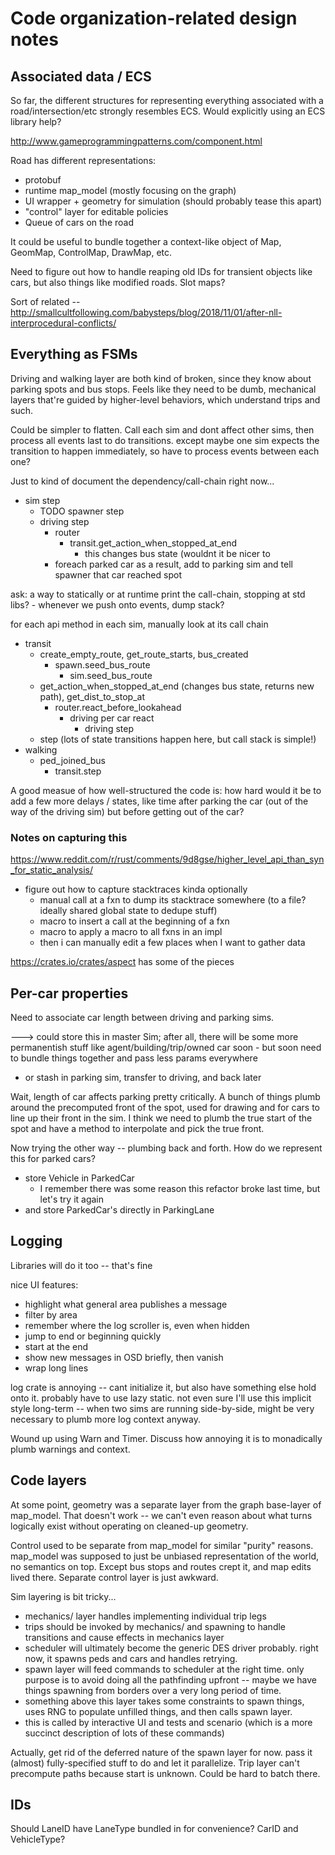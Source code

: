 # Code organization-related design notes

## Associated data / ECS

So far, the different structures for representing everything associated with a
road/intersection/etc strongly resembles ECS. Would explicitly using an ECS
library help?

http://www.gameprogrammingpatterns.com/component.html

Road has different representations:

- protobuf
- runtime map_model (mostly focusing on the graph)
- UI wrapper + geometry for simulation (should probably tease this apart)
- "control" layer for editable policies
- Queue of cars on the road

It could be useful to bundle together a context-like object of Map, GeomMap,
ControlMap, DrawMap, etc.

Need to figure out how to handle reaping old IDs for transient objects like
cars, but also things like modified roads. Slot maps?

Sort of related -- http://smallcultfollowing.com/babysteps/blog/2018/11/01/after-nll-interprocedural-conflicts/

## Everything as FSMs

Driving and walking layer are both kind of broken, since they know about
parking spots and bus stops. Feels like they need to be dumb, mechanical layers
that're guided by higher-level behaviors, which understand trips and such.

Could be simpler to flatten. Call each sim and dont affect other sims, then
process all events last to do transitions. except maybe one sim expects the
transition to happen immediately, so have to process events between each one?

Just to kind of document the dependency/call-chain right now...

- sim step
	- TODO spawner step
	- driving step
		- router
			- transit.get_action_when_stopped_at_end
				- this changes bus state (wouldnt it be nicer to 
		- foreach parked car as a result, add to parking sim and tell spawner that car reached spot


ask: a way to statically or at runtime print the call-chain, stopping at std libs?
	- whenever we push onto events, dump stack?

for each api method in each sim, manually look at its call chain

- transit
	- create_empty_route, get_route_starts, bus_created
		- spawn.seed_bus_route
			- sim.seed_bus_route
	- get_action_when_stopped_at_end (changes bus state, returns new path), get_dist_to_stop_at
		- router.react_before_lookahead
			- driving per car react
				- driving step
	- step (lots of state transitions happen here, but call stack is simple!)
- walking
	- ped_joined_bus
		- transit.step

A good measue of how well-structured the code is: how hard would it be to add a
few more delays / states, like time after parking the car (out of the way of
the driving sim) but before getting out of the car?

### Notes on capturing this

https://www.reddit.com/r/rust/comments/9d8gse/higher_level_api_than_syn_for_static_analysis/

- figure out how to capture stacktraces kinda optionally
	- manual call at a fxn to dump its stacktrace somewhere (to a file? ideally shared global state to dedupe stuff)
	- macro to insert a call at the beginning of a fxn
	- macro to apply a macro to all fxns in an impl
	- then i can manually edit a few places when I want to gather data

https://crates.io/crates/aspect has some of the pieces

## Per-car properties

Need to associate car length between driving and parking sims.

---> could store this in master Sim; after all, there will be some more permanentish stuff like agent/building/trip/owned car soon
	- but soon need to bundle things together and pass less params everywhere
- or stash in parking sim, transfer to driving, and back later

Wait, length of car affects parking pretty critically. A bunch of things plumb
around the precomputed front of the spot, used for drawing and for cars to line
up their front in the sim. I think we need to plumb the true start of the spot
and have a method to interpolate and pick the true front.

Now trying the other way -- plumbing back and forth. How do we represent this for parked cars?
- store Vehicle in ParkedCar
	- I remember there was some reason this refactor broke last time, but let's try it again
- and store ParkedCar's directly in ParkingLane

## Logging

Libraries will do it too -- that's fine

nice UI features:
- highlight what general area publishes a message
- filter by area
- remember where the log scroller is, even when hidden
- jump to end or beginning quickly
- start at the end
- show new messages in OSD briefly, then vanish
- wrap long lines

log crate is annoying -- cant initialize it, but also have something else hold
onto it. probably have to use lazy static. not even sure I'll use this implicit
style long-term -- when two sims are running side-by-side, might be very
necessary to plumb more log context anyway.

Wound up using Warn<T> and Timer. Discuss how annoying it is to monadically
plumb warnings and context.

## Code layers

At some point, geometry was a separate layer from the graph base-layer of
map_model. That doesn't work -- we can't even reason about what turns logically
exist without operating on cleaned-up geometry.

Control used to be separate from map_model for similar "purity" reasons.
map_model was supposed to just be unbiased representation of the world, no
semantics on top. Except bus stops and routes crept it, and map edits lived
there. Separate control layer is just awkward.

Sim layering is bit tricky...

- mechanics/ layer handles implementing individual trip legs
- trips should be invoked by mechanics/ and spawning to handle transitions and cause effects in mechanics layer
- scheduler will ultimately become the generic DES driver probably. right now, it spawns peds and cars and handles retrying.
- spawn layer will feed commands to scheduler at the right time. only purpose is to avoid doing all the pathfinding upfront -- maybe we have things spawning from borders over a very long period of time.
- something above this layer takes some constraints to spawn things, uses RNG to populate unfilled things, and then calls spawn layer.
- this is called by interactive UI and tests and scenario (which is a more succinct description of lots of these commands)

Actually, get rid of the deferred nature of the spawn layer for now. pass it (almost) fully-specified stuff to do and let it parallelize. Trip layer can't precompute paths because start is unknown. Could be hard to batch there.

## IDs

Should LaneID have LaneType bundled in for convenience? CarID and VehicleType?
